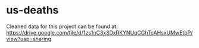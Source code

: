 # us-deaths

Cleaned data for this project can be found at: https://drive.google.com/file/d/1zs1nC3x3DxRKYNUqCGhTcAHsxUMwEtbP/view?usp=sharing
